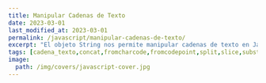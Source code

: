 ```yaml
---
title: Manipular Cadenas de Texto
date: 2023-03-01
last_modified_at: 2023-03-01
permalink: /javascript/manipular-cadenas-de-texto/
excerpt: "El objeto String nos permite manipular cadenas de texto en Javascript. Podremos concatenar cadenas, dividirlas, extraer una parte de la cadena o reemplazar contenido."
tags: [cadena_texto,concat,fromcharcode,fromcodepoint,split,slice,substring,indexof,replace,replaceall,raw]
image:
  path: /img/covers/javascript-cover.jpg
---
```

